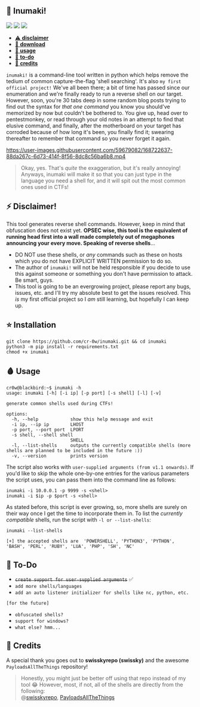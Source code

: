 ## 🦴 Inumaki! 
<img src='https://img.shields.io/badge/NeoVim-%2357A143.svg?&style=for-the-badge&logo=neovim&logoColor=white'/> <img src ='https://img.shields.io/badge/Python-FFD43B?style=for-the-badge&logo=python&logoColor=blue'/> <img src='https://img.shields.io/badge/Kali_Linux-557C94?style=for-the-badge&logo=kali-linux&logoColor=white'/> 

- [⚠️ **disclaimer**](https://github.com/cr-0w/inumaki#-disclaimer)
- [💽 **download**](https://github.com/cr-0w/inumaki#-installation)
- [🎉 **usage**](https://github.com/cr-0w/inumaki#-usage)
- [📜 **to-do**](https://github.com/cr-0w/inumaki#-to-do)
- [💖 **credits**](https://github.com/cr-0w/inumaki#-credits)

`inumaki!` is a command-line tool written in python which helps remove the tedium of common capture-the-flag 'shell searching'. It's also `my first official project!` We've all been there; a bit of time has passed since our enumeration and we're finally ready to run a reverse shell on our target. However, soon, you're 30 tabs deep in some random blog posts trying to find out the syntax for *that one command* you know you should've memorized by now but couldn't be bothered to. You give up, head over to pentestmonkey, or read through your old notes in an attempt to find that elusive command, and finally, after the motherboard on your target has corroded because of how long it's been, you finally find it; swearing thereafter to remember that command so you never forget it again.

https://user-images.githubusercontent.com/59679082/168722637-88da267c-6d73-414f-8f56-8dc8c56ba6b8.mp4

> Okay, yes. That's *quite* the exaggeration, but it's really annoying! Anyways, inumaki will make it so that you can just type in the language you need a shell for, and it will spit out the most common ones used in CTFs!

## ⚡ Disclaimer! 
This tool generates reverse shell commands. However, keep in mind that obfuscation does not exist yet. **OPSEC wise, this tool is the equivalent of running head first into a wall made completely out of megaphones announcing your every move. Speaking of reverse shells**...

- DO NOT use these shells, or *any* commands such as these on hosts which you do not have EXPLICIT WRITTEN permission to do so.
- The author of `inumaki!` will not be held responsible if you decide to use this against someone or something you don't have permission to attack. Be smart, guys.
- This tool is going to be an evergrowing project, please report any bugs, issues, etc. and I'll try my absolute best to get the issues resolved. This *is* my first official project so I *am* still learning, but hopefully I can keep up.

## ⭐ Installation
```
git clone https://github.com/cr-0w/inumaki.git && cd inumaki
python3 -m pip install -r requirements.txt
chmod +x inumaki
```
## 🩸 Usage 
```
cr0w@blackbird:~$ inumaki -h
usage: inumaki [-h] [-i ip] [-p port] [-s shell] [-l] [-v]

generate common shells used during CTFs!

options:
  -h, --help            show this help message and exit
  -i ip, --ip ip        LHOST
  -p port, --port port  LPORT
  -s shell, --shell shell
                        SHELL
  -l, --list-shells     outputs the currently compatible shells (more shells are planned to be included in the future :))
  -v, --version         prints version
```
The script also works with `user-supplied arguments (from v1.1 onwards)`. If you'd like to skip the whole one-by-one entries for the various parameters the script uses, you can pass them into the command line as follows:
```
inumaki -i 10.0.0.1 -p 9999 -s <shell>
inumaki -i $ip -p $port -s <shell>
```
As stated before, this script is ever growing, so, more shells are surely on their way once I get the time to incorporate them in. To list the *currently compatible* shells, run the script with `-l or --list-shells`:
```
inumaki --list-shells

[+] the accepted shells are  'POWERSHELL', 'PYTHON3', 'PYTHON', 'BASH', 'PERL', 'RUBY', 'LUA', 'PHP', 'SH', 'NC'
```

## 📑 To-Do 
- <del>`create support for user-supplied arguments`</del> ✅ 
- `add more shells/languages`
- `add an auto listener initializer for shells like nc, python, etc.`

```
[for the future]
```

- `obfuscated shells?` <br>
- `support for windows?`
- `what else? hmm...`

## 💖 Credits 
A special thank you goes out to **swisskyrepo (swissky)** and the awesome `PayloadsAllTheThings` repository!
> Honestly, you might just be better off using that repo instead of my tool 😂 However, most, if not, all of the shells are directly from the following:</br>
@[swisskyrepo](https://github.com/swisskyrepo),
[PayloadsAllTheThings](https://github.com/swisskyrepo/PayloadsAllTheThings/blob/master/Methodology%20and%20Resources/Reverse%20Shell%20Cheatsheet.md)
